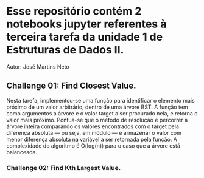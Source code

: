 # Esse repositório contém 2 notebooks jupyter referentes à terceira tarefa da unidade 1 de Estruturas de Dados II.
Autor: José Martins Neto
## Challenge 01: Find Closest Value.
Nesta tarefa, implementou-se uma função para identificar o elemento mais próximo de um valor arbitrário, dentro de uma árvore BST. 
A função tem como argumentos a árvore e o valor target a ser procurado nela, e retorna o valor mais próximo. 
Pontua-se que o método de resolução é percorrer a árvore inteira comparando os valores encontrados com o target pela diferença absoluta — ou seja, em módulo — e armazenar o valor com menor diferença absoluta na variável a ser retornada pela função.
A complexidade do algoritmo é O(log(n)) para o caso que a árvore está balanceada.

### Challenge 02: Find Kth Largest Value.
